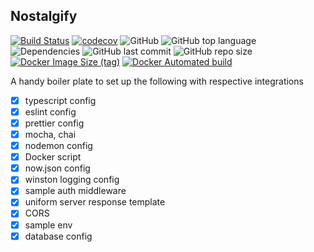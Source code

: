 ## Nostalgify

[![Build Status](https://travis-ci.com/YashKumarVerma/typescript-template.svg?branch=master)](https://travis-ci.com/YashKumarVerma/typescript-template)
[![codecov](https://codecov.io/gh/YashKumarVerma/typescript-template/branch/master/graph/badge.svg)](https://codecov.io/gh/YashKumarVerma/typescript-template)
![GitHub](https://img.shields.io/github/license/yashkumarverma/typescript-template)
![GitHub top language](https://img.shields.io/github/languages/top/yashkumarverma/typescript-template)
![Dependencies](https://img.shields.io/david/yashkumarverma/typescript-template)
![GitHub last commit](https://img.shields.io/github/last-commit/yashkumarverma/typescript-template)
![GitHub repo size](https://img.shields.io/github/repo-size/yashkumarverma/typescript-template)
[![Docker Image Size (tag)](https://img.shields.io/docker/image-size/yashkumarverma/typescript-template/latest)](https://hub.docker.com/repository/docker/yashkumarverma/typescript-template)
[![Docker Automated build](https://img.shields.io/docker/automated/yashkumarverma/typescript-template)](https://hub.docker.com/repository/docker/yashkumarverma/typescript-template)

A handy boiler plate to set up the following with respective integrations

- [x] typescript config
- [x] eslint config
- [x] prettier config
- [x] mocha, chai
- [x] nodemon config
- [x] Docker script
- [x] now.json config
- [x] winston logging config
- [x] sample auth middleware
- [x] uniform server response template
- [x] CORS
- [x] sample env
- [x] database config
